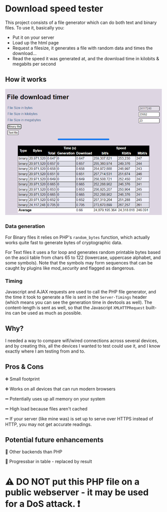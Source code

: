 # Download speed tester
This project consists of a file generator which can do both text and binary files. 
To use it, basically you: 
* Put it on your server
* Load up the html page
* Request a filesize, it generates a file with random data and times the download...
* Read the speed it was generated at, and the download time in kilobits & megabits per second

## How it works

![screenshot with sample](screenshot/2020-11-26_22-45_screenshot.png)

### Data generation
For Binary files it relies on PHP's `random_bytes` function, which actually works quite fast to generate bytes of cryptographic data.

For Text files it uses a for loop and generates random printable bytes based on the ascii table from chars 65 to 122 (lowercase, uppercase alphabet, and some symbols).
Note that the symbols may form sequences that can be caught by plugins like *mod_security* and flagged as dangerous.

### Timing
Javascript and AJAX requests are used to call the PHP file generator, and the time it took to generate a file is sent in the `Server-Timings` header (which means you can see the generation time in devtools as well). The content-length is sent as well, so that the Javascript `XMLHTTPRequest` built-ins can be used as much as possible.

## Why?

I needed a way to compare wifi/wired connections across several devices, and by creating this, all the devices I wanted to test could use it, and I know exactly where I am testing from and to.

## Pros & Cons
:heavy_plus_sign: Small footprint

:heavy_plus_sign: Works on all devices that can run modern browsers

:heavy_minus_sign: Potentially uses up all memory on your system

:heavy_minus_sign: High load because files aren't cached

:heavy_minus_sign: If your server (like mine was) is set up to serve over HTTPS instead of HTTP, you may not get accurate readings.

## Potential future enhancements
:memo: Other backends than PHP

:memo: Progressbar in table - replaced by result

# :warning: **DO NOT put this PHP file on a public webserver - it may be used for a DoS attack.** :exclamation:


